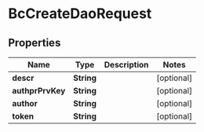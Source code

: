 
# BcCreateDaoRequest

## Properties
Name | Type | Description | Notes
------------ | ------------- | ------------- | -------------
**descr** | **String** |  |  [optional]
**authprPrvKey** | **String** |  |  [optional]
**author** | **String** |  |  [optional]
**token** | **String** |  |  [optional]



